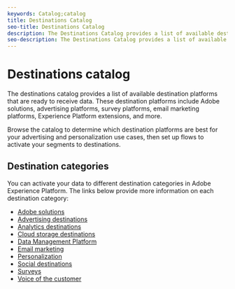 ```yaml
---
keywords: Catalog;catalog
title: Destinations Catalog
seo-title: Destinations Catalog
description: The Destinations Catalog provides a list of available destinations that are ready to receive data. These destinations include Adobe solutions, advertising platforms, survey platforms, email marketing platforms, and more.
seo-description: The Destinations Catalog provides a list of available destinations that are ready to receive data. These destinations include Adobe solutions, advertising platforms, survey platforms, email marketing platforms, and more.
---
```


# Destinations catalog

The destinations catalog provides a list of available destination platforms that are ready to receive data. These destination platforms include Adobe solutions, advertising platforms, survey platforms, email marketing platforms, Experience Platform extensions, and more. 

Browse the catalog to determine which destination platforms are best for your advertising and personalization use cases, then set up flows to activate your segments to destinations.

## Destination categories

You can activate your data to different destination categories in Adobe Experience Platform. The links below provide more information on each destination category:

- [Adobe solutions](./adobe/overview.md)
- [Advertising destinations](./advertising/overview.md)
- [Analytics destinations](./analytics/overview.md)
- [Cloud storage destinations](./cloud-storage/overview.md)
- [Data Management Platform](./data-management/overview.md)
- [Email marketing](./email-marketing/overview.md)
- [Personalization](./personalization/overview.md)
- [Social destinations](./social/overview.md)
- [Surveys](./survey/overview.md)
- [Voice of the customer](./voice/overview.md)